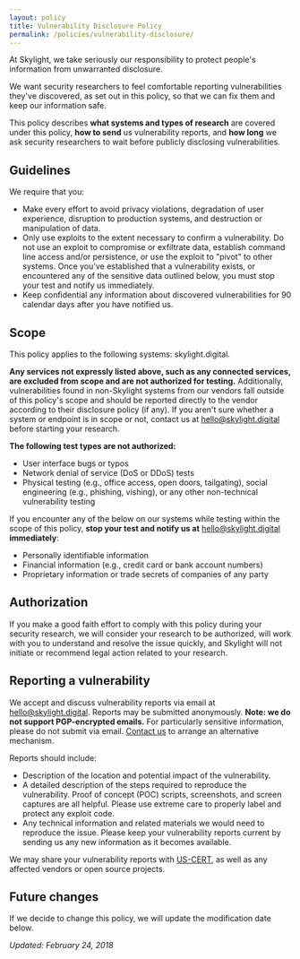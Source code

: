 ```yaml
---
layout: policy
title: Vulnerability Disclosure Policy
permalink: /policies/vulnerability-disclosure/
---
```


At Skylight, we take seriously our responsibility to protect people's information from unwarranted disclosure.

We want security researchers to feel comfortable reporting vulnerabilities they've discovered, as set out in this policy, so that we can fix them and keep our information safe.

This policy describes <strong>what systems and types of research</strong> are covered under this policy, <strong>how to send</strong> us vulnerability reports, and <strong>how long</strong> we ask security researchers to wait before publicly disclosing vulnerabilities.

## Guidelines

We require that you:

- Make every effort to avoid privacy violations, degradation of user experience, disruption to production systems, and destruction or manipulation of data.
- Only use exploits to the extent necessary to confirm a vulnerability. Do not use an exploit to compromise or exfiltrate data, establish command line access and/or persistence, or use the exploit to "pivot" to other systems. Once you've established that a vulnerability exists, or encountered any of the sensitive data outlined below, you must stop your test and notify us immediately.
- Keep confidential any information about discovered vulnerabilities for 90 calendar days after you have notified us.

## Scope

This policy applies to the following systems: skylight.digital.

<strong>Any services not expressly listed above, such as any connected services, are excluded from scope and are not authorized for testing.</strong> Additionally, vulnerabilities found in non-Skylight systems from our vendors fall outside of this policy's scope and should be reported directly to the vendor according to their disclosure policy (if any). If you aren't sure whether a system or endpoint is in scope or not, contact us at <a href="mailto:hello@skylight.digital">hello@skylight.digital</a> before starting your research.

<strong>The following test types are not authorized:</strong>

- User interface bugs or typos
- Network denial of service (DoS or DDoS) tests
- Physical testing (e.g., office access, open doors, tailgating), social engineering (e.g., phishing, vishing), or any other non-technical vulnerability testing

If you encounter any of the below on our systems while testing within the scope of this policy, <strong>stop your test and notify us at</strong> <a href="mailto:hello@skylight.digital">hello@skylight.digital</a> <strong>immediately</strong>:

- Personally identifiable information
- Financial information (e.g., credit card or bank account numbers)
- Proprietary information or trade secrets of companies of any party

## Authorization

If you make a good faith effort to comply with this policy during your security research, we will consider your research to be authorized, will work with you to understand and resolve the issue quickly, and Skylight will not initiate or recommend legal action related to your research.

## Reporting a vulnerability

We accept and discuss vulnerability reports via email at <a href="mailto:hello@skylight.digital">hello@skylight.digital</a>. Reports may be submitted anonymously. **Note: we do not support PGP-encrypted emails.** For particularly sensitive information, please do not submit via email. <a href="mailto:hello@skylight.digital">Contact us</a> to arrange an alternative mechanism.

Reports should include:

- Description of the location and potential impact of the vulnerability.
- A detailed description of the steps required to reproduce the vulnerability. Proof of concept (POC) scripts, screenshots, and screen captures are all helpful. Please use extreme care to properly label and protect any exploit code.
- Any technical information and related materials we would need to reproduce the issue.
Please keep your vulnerability reports current by sending us any new information as it becomes available.

We may share your vulnerability reports with [US-CERT](https://www.us-cert.gov/ais), as well as any affected vendors or open source projects.

## Future changes

If we decide to change this policy, we will update the modification date below.

<em>Updated: February 24, 2018</em>
